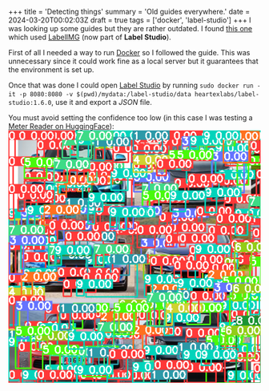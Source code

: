 +++
title = 'Detecting things'
summary = 'Old guides everywhere.'
date = 2024-03-20T00:02:03Z
draft = true
tags = ['docker', 'label-studio']
+++
I was looking up some guides but they are rather outdated. I found [this one](https://betterdatascience.com/detect-license-plates-with-yolo/) which used [LabelIMG](https://github.com/HumanSignal/labelImg) (now  part of **Label Studio**).

First of all I needed a way to run [Docker](https://docs.docker.com/get-docker/) so I followed the guide. This was unnecessary since it could work fine as a local server but it guarantees that the environment is set up.

Once that was done I could open [Label Studio](https://docs.docker.com/get-docker/) by running `sudo docker run -it -p 8080:8080 -v $(pwd)/mydata:/label-studio/data heartexlabs/label-studio:1.6.0`, use it and export a *JSON* file.

You must avoid setting the confidence too low (in this case I was testing a [Meter Reader on HuggingFace](https://huggingface.co/spaces/youssefboutaleb/Yolov8_meter)):
![Picture with several defections at confidence 0.](mess_yolo_mnist.png)
